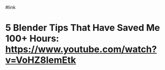#link 

# 5 Blender Tips That Have Saved Me 100+ Hours: https://www.youtube.com/watch?v=VoHZ8lemEtk

